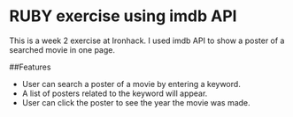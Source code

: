 # RUBY exercise using imdb API
This is a week 2 exercise at Ironhack.
I used imdb API to show a poster of a searched movie in one page.

##Features 
- User can search a poster of a movie by entering a keyword.
- A list of posters related to the keyword will appear. 
- User can click the poster to see the year the movie was made. 

 

